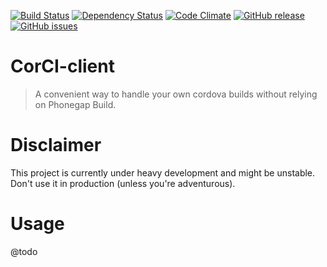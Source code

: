 [![Build Status](https://travis-ci.org/beevelop/corci-client.svg?branch=master)](https://travis-ci.org/beevelop/corci-client)
[![Dependency Status](https://gemnasium.com/beevelop/corci-client.svg)](https://gemnasium.com/beevelop/corci-client)
[![Code Climate](https://codeclimate.com/github/beevelop/corci-client/badges/gpa.svg)](https://codeclimate.com/github/beevelop/corci-client)
[![GitHub release](https://img.shields.io/github/release/beevelop/corci-client.svg?style=flat)](https://github.com/beevelop/corci-client/releases)
[![GitHub issues](https://img.shields.io/github/issues/beevelop/corci-client.svg?style=flat)](https://github.com/beevelop/corci-client/issues)

# CorCI-client

> A convenient way to handle your own cordova builds without relying on Phonegap Build.

# Disclaimer

This project is currently under heavy development and might be unstable. Don't use it in production (unless you're adventurous).

# Usage

@todo